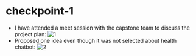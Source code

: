 # checkpoint-1

* I have attended a meet session with the capstone team to discuss the project plan:
![1](https://github.com/user-attachments/assets/4fd55c07-027e-4efc-95e1-188636c26003)
* Proposed one idea even though it was not selected about health chatbot:
![2](https://github.com/user-attachments/assets/cff8dfd4-d1e6-499a-9f9f-ac1f01e93f0a)
